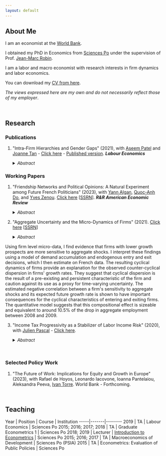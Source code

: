 ```yaml
---
layout: default
---
```


## About Me

[comment]: <>  (<img class="profile-picture" src="logo.jpg">)

I am an economist at the [World Bank](https://www.worldbank.org/).

I obtained my PhD in Economics from [Sciences Po](https://www.sciencespo.fr/department-economics/en) under the supervision of Prof. [Jean-Marc Robin](https://sites.google.com/site/jmarcrobin/).

I am a labor and macro economist with research interests in firm dynamics and labor economics.

You can download my [CV from here](CV_Dalvit.pdf).

*The views expressed here are my own and do not necessarily reflect those of my employer*.

&nbsp;

## Research

### Publications

1. "Intra-Firm Hierarchies and Gender Gaps" (2021), with [Aseem Patel](https://sites.google.com/view/aseempatel/home) and [Joanne Tan](https://sites.google.com/site/joanneyumintanphd/research) - [Click here](Gender_Paper.pdf) - [Published version](https://www.sciencedirect.com/science/article/abs/pii/S0927537121000646#:~:text=Internal%20firm%20hierarchies%20play%20an%20important%20role%20in%20propagating%20gender%20gaps.&text=Changes%20in%20female%20representation%20at,differing%20impacts%20across%20firm%20hierarchies.&text=Statistically%20significant%20effects%20are%20found,top%20of%20the%20firm%20organization.). ***Labour Economics***

    <details><summary> <i>Abstract</i> </summary>
    <p align="justify">
    We study how changes in female representation at the top of a firm’s organisation
    affect gender-specific outcomes across hierarchies within firms. We start by developing
    a theoretical model of a hierarchical firms, where gender representation in top
    organisational layers can affect gender-specific hiring and promotion probabilities at
    lower layers. We then exploit a recent French reform that imposed gender representation
    quotas in the boards of directors and test the model’s predictions in the data.
    Our empirical results show that the reform was successful in reducing gender wage
    and representation gaps at the upper layers of the firm, but not at lower firm layers.
    A Panel VAR analysis confirms that the trickle-down effect of this policy was limited
    and suggests that interventions targeting the managerial layer, rather than the board,
    might have a more generalised effect across the firm.
    </p>
    </details>

### Working Papers

1. "Friendship Networks and Political Opinions: A Natural Experiment among Future French Politicians" (2023), with [Yann Algan](http://www.yann-algan.com/), [Quoc-Anh Do](https://sites.google.com/site/qaquocanhdo/), and [Yves Zenou](https://sites.google.com/site/yvesbzenou/). [Click here](Network_Beliefs_2023.pdf) [[SSRN](https://papers.ssrn.com/sol3/papers.cfm?abstract_id=3397092)]. ***R&R American Economic Review***

    <details><summary> <i>Abstract</i> </summary>
    <p align="justify">
    We study how social interaction and friendship shape students’ political opinions in a natural
    experiment at Sciences Po, the cradle of top French politicians. Quasi-random assignments of
    students into the same short-term integration groups before their scholar curriculum reduce
    political opinion gap, and increase friendship formation. Using the pairwise indicator of same-
    group membership as instrumental variable for friendship, we find that friendship causes a
    reduction of differences in opinions by 40% of the standard deviation of opinion gap. The
    evidence is consistent with a homophily-enforced mechanism, by which friendship causes initially
    politically-similar students to join political associations together, which reinforces their political
    similarity, without exercising an effect on initially politically-dissimilar pairs. Friendship affects
    opinion gaps by reducing divergence, therefore polarization and extremism, without forcing
    individuals’ views to converge. Network characteristics also matter to the friendship effect.
    </p>
    </details>

2. "Aggregate Uncertainty and the Micro-Dynamics of Firms" (2021). [Click here](Paper_Dynamics.pdf) [[SSRN](https://papers.ssrn.com/sol3/papers.cfm?abstract_id=3591987)]

    <details><summary> <i>Abstract</i> </summary>
    <p align="justify">
Using firm level micro-data, I find evidence that firms with lower growth prospects are more sensitive to aggregate shocks. I interpret these findings using a model of demand accumulation and endogenous entry and exit decisions, which I then estimate on French data. The resulting cyclical dynamics of firms provide an explanation for the observed counter-cyclical dispersion in firms' growth rates. They suggest that cyclical dispersion is the result of a pre-existing and persistent characteristic of the firm and caution against its use as a proxy for time-varying uncertainty. The estimated negative correlation between a firm's sensitivity to aggregate shocks and its expected future growth rate is shown to have important consequences for the cyclical characteristics of entering and exiting firms. The quantitative model suggests that this compositional effect is sizeable and equivalent to around 10.5% of the drop in aggregate employment between 2008 and 2009.
    </p>
    </details>

3. "Income Tax Progressivity as a Stabilizer of Labor Income Risk" (2020), with [Julien Pascal](https://julienpascal.github.io/) - [Click here](Paper_Taxation.pdf).

    <details><summary> <i>Abstract</i> </summary>
    <p align="justify">
    In this article we use Italian administrative data to study the role that a progressive
    income tax can play in redistributing cyclical risk from low to high wage workers and
    reduce the volatility of aggregate employment. We do this by developing and estimating a frictional model of the labor market with heterogeneous workers, aggregate
    shocks and a non-linear tax schedule. Our results show that eliminating income tax
    progressivity in Italy while maintaining the tax revenue fixed would come at the expense of the majority of workers. The current system of marginal tax rates is effective
    at reallocating cyclical income risk from low to high wage workers and reduces aggregate employment volatility by 18.5% compared to a counter-factual flat rate system.
    </p>
    </details>



<!--- ### Work in Progress

1. "The Effect of Technology Adoption on Workers' Outcomes: Evidence from Italy", with Manfredi Aliberti, Leonardo Iacovone, Fabiano Schivardi.

1. "Micro-Dynamics of Firms and the Cyclicality of Job Flows" with Marco Palladino   -->

&nbsp;

### Selected Policy Work

1. "The Future of Work: Implications for Equity and Growth in Europe" (2023), with Rafael de Hoyos, Leonardo Iacovone, Ioanna Pantelaiou, Aleksandra Peeva, [Ivan Torre](https://sites.google.com/site/ivantorre/). World Bank - Forthcoming.  



&nbsp;

## Teaching

Year | Position | Course | Institution
-----|-------|--------
2019 | TA | Labour Economics | Sciences Po
2015; 2016; 2017; 2018 | TA | Graduate Econometrics 1 | Sciences Po
2018; 2019 | Lecturer | [Introduction to Econometrics](https://scpoecon.github.io/ScPoEconometrics/) | Sciences Po
2015; 2016; 2017 | TA | Macroeconomics of Development |  Sciences Po (PSIA)
2015 | TA  | Econometrics: Evaluation of Public Policies | Sciences Po

&nbsp;
&nbsp;
&nbsp;
